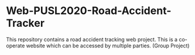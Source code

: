# Web-PUSL2020-Road-Accident-Tracker
This repository contains a road accident tracking web project. This is a co-operate website which can be accessed by multiple parties. (Group Project)

